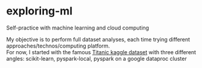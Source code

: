 # exploring-ml

Self-practice with machine learning and cloud computing  

My objective is to perform full dataset analyses, each time trying different approaches/technos/computing platform.  
For now, I started with the famous [Titanic kaggle dataset](./kaggle-titanic-dataset/Titanic.md) with three different angles: scikit-learn, pyspark-local, pyspark on a google dataproc cluster




